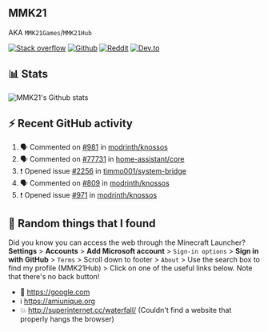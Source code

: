 ## MMK21
AKA `MMK21Games`/`MMK21Hub`

[![Stack overflow](https://img.shields.io/badge/Stack_Overflow-FE7A16?style=for-the-badge&logo=stack-overflow&logoColor=white)](https://stackoverflow.com/users/11519302/mmk21)
[![Github](https://img.shields.io/badge/GitHub-100000?style=for-the-badge&logo=github&logoColor=white)](https://github.com/MMK21Hub)
[![Reddit](https://img.shields.io/badge/Reddit-FF4500?style=for-the-badge&logo=reddit&logoColor=white)](https://www.reddit.com/user/mmk21games)
[![Dev.to](https://img.shields.io/badge/dev.to-0A0A0A?style=for-the-badge&logo=dev.to&logoColor=white)](https://dev.to/mmk21)

## 📊 Stats 

![MMK21's Github stats](https://github-readme-stats.vercel.app/api?username=MMK21Hub&show_icons=true&theme=dark&bg_color=171b22&text_color=CCCCCC&hide_border=true)

## ⚡ Recent GitHub activity

<!--START_SECTION:activity-->
1. 🗣 Commented on [#981](https://github.com/modrinth/knossos/issues/981) in [modrinth/knossos](https://github.com/modrinth/knossos)
2. 🗣 Commented on [#77731](https://github.com/home-assistant/core/issues/77731) in [home-assistant/core](https://github.com/home-assistant/core)
3. ❗️ Opened issue [#2256](https://github.com/timmo001/system-bridge/issues/2256) in [timmo001/system-bridge](https://github.com/timmo001/system-bridge)
4. 🗣 Commented on [#809](https://github.com/modrinth/knossos/issues/809) in [modrinth/knossos](https://github.com/modrinth/knossos)
5. ❗️ Opened issue [#971](https://github.com/modrinth/knossos/issues/971) in [modrinth/knossos](https://github.com/modrinth/knossos)
<!--END_SECTION:activity-->

## 🙂 Random things that I found

Did you know you can access the web through the Minecraft Launcher? **Settings** > **Accounts** > **Add Microsoft account** > `Sign-in options` > **Sign in with GitHub** > `Terms` > Scroll down to footer > `About` > Use the search box to find my profile (MMK21Hub) > Click on one of the useful links below. Note that there's no back button!

* 🔎 <https://google.com>
* ℹ️ <https://amiunique.org>
* 💥 <http://superinternet.cc/waterfall/> (Couldn't find a website that properly hangs the browser)
